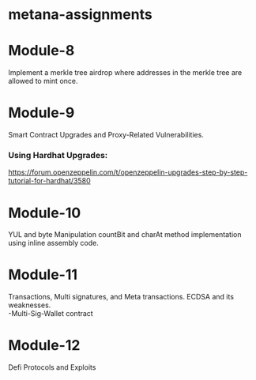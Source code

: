 # metana-assignments
# Module-8
  Implement a merkle tree airdrop where addresses in the merkle tree are allowed to mint once. 
# Module-9
  Smart Contract Upgrades and Proxy-Related Vulnerabilities.  
  ### Using Hardhat Upgrades:  
  https://forum.openzeppelin.com/t/openzeppelin-upgrades-step-by-step-tutorial-for-hardhat/3580  
  
# Module-10
YUL and byte Manipulation 
  countBit and charAt method implementation using inline assembly code.

# Module-11
Transactions, Multi signatures, and Meta transactions. ECDSA and its weaknesses.  
-Multi-Sig-Wallet contract

# Module-12
Defi Protocols and Exploits
